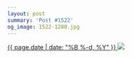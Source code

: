 ```yaml
---
layout: post
summary: 'Post #1522'
og_image: 1522-1280.jpg
---
```


<p>
 <time>
  <a href="/1522">
   {{ page.date | date: "%B %-d, %Y" }}
  </a>
 </time>
 <a href="/1522">
  <img sizes="(min-width: 700px) 50vw, calc(100vw - 2rem)" src="{{ site.assets_url }}/1522-640.jpg" srcset="{{ site.assets_url }}/1522-320.jpg 320w, {{ site.assets_url }}/1522-640.jpg 640w, {{ site.assets_url }}/1522-960.jpg 960w, {{ site.assets_url }}/1522-1280.jpg 1280w"/>
 </a>
</p>
